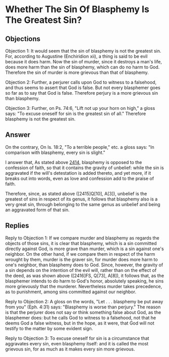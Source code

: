 # Whether The Sin Of Blasphemy Is The Greatest Sin?

## Objections

Objection 1: It would seem that the sin of blasphemy is not the greatest sin. For, according to Augustine (Enchiridion xii), a thing is said to be evil because it does harm. Now the sin of murder, since it destroys a man's life, does more harm than the sin of blasphemy, which can do no harm to God. Therefore the sin of murder is more grievous than that of blasphemy.

Objection 2: Further, a perjurer calls upon God to witness to a falsehood, and thus seems to assert that God is false. But not every blasphemer goes so far as to say that God is false. Therefore perjury is a more grievous sin than blasphemy.

Objection 3: Further, on Ps. 74:6, "Lift not up your horn on high," a gloss says: "To excuse oneself for sin is the greatest sin of all." Therefore blasphemy is not the greatest sin.

## Answer

On the contrary, On Is. 18:2, "To a terrible people," etc. a gloss says: "In comparison with blasphemy, every sin is slight."

I answer that, As stated above [2414](A[1]), blasphemy is opposed to the confession of faith, so that it contains the gravity of unbelief: while the sin is aggravated if the will's detestation is added thereto, and yet more, if it breaks out into words, even as love and confession add to the praise of faith.

Therefore, since, as stated above ([2415]Q[10], A[3]), unbelief is the greatest of sins in respect of its genus, it follows that blasphemy also is a very great sin, through belonging to the same genus as unbelief and being an aggravated form of that sin.

## Replies

Reply to Objection 1: If we compare murder and blasphemy as regards the objects of those sins, it is clear that blasphemy, which is a sin committed directly against God, is more grave than murder, which is a sin against one's neighbor. On the other hand, if we compare them in respect of the harm wrought by them, murder is the graver sin, for murder does more harm to one's neighbor, than blasphemy does to God. Since, however, the gravity of a sin depends on the intention of the evil will, rather than on the effect of the deed, as was shown above ([2416]FS, Q[73], A[8]), it follows that, as the blasphemer intends to do harm to God's honor, absolutely speaking, he sins more grievously that the murderer. Nevertheless murder takes precedence, as to punishment, among sins committed against our neighbor.

Reply to Objection 2: A gloss on the words, "Let . . . blasphemy be put away from you" (Eph. 4:31) says: "Blasphemy is worse than perjury." The reason is that the perjurer does not say or think something false about God, as the blasphemer does: but he calls God to witness to a falsehood, not that he deems God a false witness, but in the hope, as it were, that God will not testify to the matter by some evident sign.

Reply to Objection 3: To excuse oneself for sin is a circumstance that aggravates every sin, even blasphemy itself: and it is called the most grievous sin, for as much as it makes every sin more grievous.